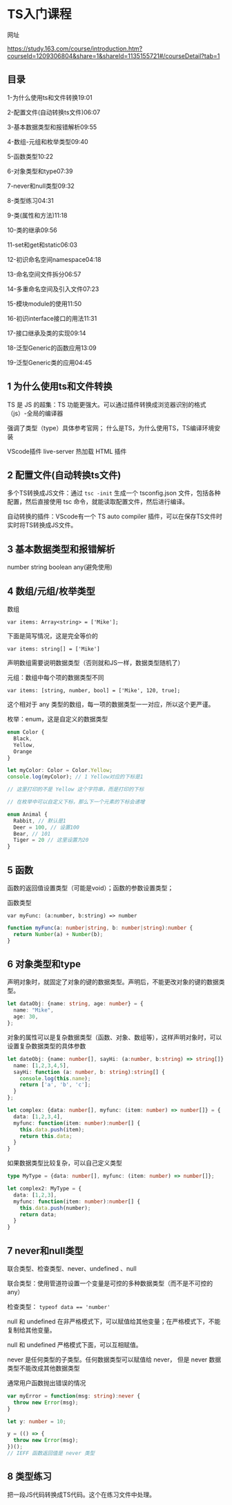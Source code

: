 # TS入门课程

网址

https://study.163.com/course/introduction.htm?courseId=1209306804&share=1&shareId=1135155721#/courseDetail?tab=1

## 目录

1-为什么使用ts和文件转换19:01

2-配置文件(自动转换ts文件)06:07

3-基本数据类型和报错解析09:55

4-数组-元组和枚举类型09:40

5-函数类型10:22

6-对象类型和type07:39

7-never和null类型09:32

8-类型练习04:31

9-类(属性和方法)11:18

10-类的继承09:56

11-set和get和static06:03

12-初识命名空间namespace04:18

13-命名空间文件拆分06:57

14-多重命名空间及引入文件07:23

15-模块module的使用11:50

16-初识interface接口的用法11:31

17-接口继承及类的实现09:14

18-泛型Generic的函数应用13:09

19-泛型Generic类的应用04:45



## 1 为什么使用ts和文件转换

TS 是 JS 的超集：TS 功能更强大。可以通过插件转换成浏览器识别的格式（js）-全局的编译器

强调了类型（type）具体参考官网； 什么是TS，为什么使用TS，TS编译环境安装

VScode插件 live-server 热加载 HTML 插件

## 2 配置文件(自动转换ts文件)

多个TS转换成JS文件：通过 `tsc -init` 生成一个 tsconfig.json 文件，包括各种配置，然后直接使用 tsc 命令，就能读取配置文件，然后进行编译。

自动转换的插件：VScode有一个 TS auto compiler 插件，可以在保存TS文件时实时将TS转换成JS文件。

## 3 基本数据类型和报错解析

number string boolean any(避免使用)

## 4 数组/元组/枚举类型

数组

`var items: Array<string> = ['Mike'];`

下面是简写情况，这是完全等价的

`var items: string[] = ['Mike']`

声明数组需要说明数据类型（否则就和JS一样，数据类型随机了）


元组：数组中每个项的数据类型不同

`var items: [string, number, bool] = ['Mike', 120, true];`

这个相对于 any 类型的数组，每一项的数据类型一一对应，所以这个更严谨。

枚举：enum，这是自定义的数据类型

```ts
enum Color {
  Black,
  Yellow,
  Orange
}

let myColor: Color = Color.Yellow;
console.log(myColor); // 1 Yellow对应的下标是1

// 这里打印的不是 Yellow 这个字符串，而是打印的下标

// 在枚举中可以自定义下标，那么下一个元素的下标会递增

enum Animal {
  Rabbit, // 默认是1
  Deer = 100, // 设置100
  Bear, // 101
  Tiger = 20 // 这里设置为20
}

```

## 5 函数

函数的返回值设置类型（可能是void）；函数的参数设置类型；

函数类型

`var myFunc: (a:number, b:string) => number`

```ts
function myFunc(a: number|string, b: number|string):number {
  return Number(a) + Number(b);
}

```

## 6 对象类型和type

声明对象时，就固定了对象的键的数据类型。声明后，不能更改对象的键的数据类型。

```ts
let dataObj: {name: string, age: number} = {
  name: "Mike",
  age: 30,
};
```

对象的属性可以是复杂数据类型（函数、对象、数组等），这样声明对象时，可以设置复杂数据类型的具体参数

```ts
let dateObj: {name: number[], sayHi: (a:number, b:string) => string[]} = {
  name: [1,2,3,4,5],
  sayHi: function (a: number, b: string):string[] {
    console.log(this.name);
    return ['a', 'b', 'c'];
  }
};

let complex: {data: number[], myfunc: (item: number) => number[]} = {
  data: [1,2,3,4],
  myfunc: function(item: number):number[] {
    this.data.push(item);
    return this.data;
  }
}

```

如果数据类型比较复杂，可以自己定义类型

```ts
type MyType = {data: number[], myfunc: (item: number) => number[]};

let complex2: MyType = {
  data: [1,2,3],
  myfunc: function(item: number):number[] {
    this.data.push(number);
    return data;
  }
}
```

## 7 never和null类型

联合类型、检查类型、never、undefined 、null

联合类型：使用管道符设置一个变量是可控的多种数据类型（而不是不可控的any）

检查类型： `typeof data == 'number'`

null 和 undefined 在非严格模式下，可以赋值给其他变量；在严格模式下，不能复制给其他变量。

null 和 undefined 严格模式下面，可以互相赋值。

never 是任何类型的子类型。任何数据类型可以赋值给 never， 但是 never 数据类型不能改成其他数据类型

通常用户函数抛出错误的情况

```ts
var myError = function(msg: string):never {
  throw new Error(msg);
}

let y: number = 10;

y = (() => {
  throw new Error(msg);
})();
// IEFF 函数返回值是 never 类型
```

## 8 类型练习

把一段JS代码转换成TS代码。这个在练习文件中处理。
